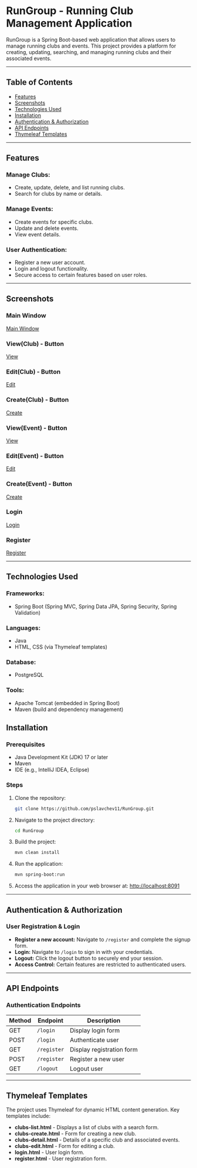 # RunGroup - Running Club Management Application

RunGroup is a Spring Boot-based web application that allows users to manage running clubs and events. This project provides a platform for creating, updating, searching, and managing running clubs and their associated events.

---

## Table of Contents

- [Features](#features)
- [Screenshots](#screenshots)
- [Technologies Used](#technologies-used)
- [Installation](#installation)
- [Authentication & Authorization](#authentication--authorization)
- [API Endpoints](#api-endpoints)
- [Thymeleaf Templates](#thymeleaf-templates)

---

## Features

### Manage Clubs:

- Create, update, delete, and list running clubs.
- Search for clubs by name or details.

### Manage Events:

- Create events for specific clubs.
- Update and delete events.
- View event details.

### User Authentication:

- Register a new user account.
- Login and logout functionality.
- Secure access to certain features based on user roles.



---

## Screenshots

### Main Window
[Main Window](https://github.com/user-attachments/assets/e224bfe3-2f8c-495a-a530-91e78f380c89)



### View(Club) - Button
[View](https://github.com/user-attachments/assets/70441e95-da1f-46ab-856f-f8cf4b3ff0de)


### Edit(Club) - Button
[Edit](https://github.com/user-attachments/assets/18cb017f-37d6-4501-81d0-c6a792b4bfe2)



### Create(Club) - Button
[Create](https://github.com/user-attachments/assets/98400011-0f92-4ccf-9471-ccb7f06ae210)



### View(Event) - Button
[View](https://github.com/user-attachments/assets/f311e9fc-7fe3-4122-bf4e-c140b3989214)



### Edit(Event) - Button
[Edit](https://github.com/user-attachments/assets/1be0d2f4-94c8-45b2-ab82-71a652ade7e1)



### Create(Event) - Button
[Create](https://github.com/user-attachments/assets/02b31d3c-bba9-4de5-b75a-7d2c8f861c5d)

### Login
[Login](https://github.com/user-attachments/assets/3bc0c512-93e2-44fa-a410-2549ca6767f0)

### Register
[Register](https://github.com/user-attachments/assets/759f5916-5fad-4eaf-b9a9-9ce43396b922)





---

## Technologies Used

### Frameworks:

- Spring Boot (Spring MVC, Spring Data JPA, Spring Security, Spring Validation)

### Languages:

- Java
- HTML, CSS (via Thymeleaf templates)

### Database:

- PostgreSQL

### Tools:

- Apache Tomcat (embedded in Spring Boot)
- Maven (build and dependency management)


## Installation

### Prerequisites

- Java Development Kit (JDK) 17 or later
- Maven
- IDE (e.g., IntelliJ IDEA, Eclipse)

### Steps

1. Clone the repository:

   ```bash
   git clone https://github.com/pslavchev11/RunGroup.git
   ```

2. Navigate to the project directory:

   ```bash
   cd RunGroup
   ```

3. Build the project:

   ```bash
   mvn clean install
   ```

4. Run the application:

   ```bash
   mvn spring-boot:run
   ```

5. Access the application in your web browser at: [http://localhost:8091](http://localhost:8091)

---

## Authentication & Authorization

### User Registration & Login

- **Register a new account:** Navigate to `/register` and complete the signup form.
- **Login:** Navigate to `/login` to sign in with your credentials.
- **Logout:** Click the logout button to securely end your session.
- **Access Control:** Certain features are restricted to authenticated users.

---

## API Endpoints

### Authentication Endpoints

| Method | Endpoint    | Description               |
| ------ | ----------- | ------------------------- |
| GET    | `/login`    | Display login form        |
| POST   | `/login`    | Authenticate user         |
| GET    | `/register` | Display registration form |
| POST   | `/register` | Register a new user       |
| GET    | `/logout`   | Logout user               |

---

## Thymeleaf Templates

The project uses Thymeleaf for dynamic HTML content generation. Key templates include:

- **clubs-list.html** - Displays a list of clubs with a search form.
- **clubs-create.html** - Form for creating a new club.
- **clubs-detail.html** - Details of a specific club and associated events.
- **clubs-edit.html** - Form for editing a club.
- **login.html** - User login form.
- **register.html** - User registration form.

